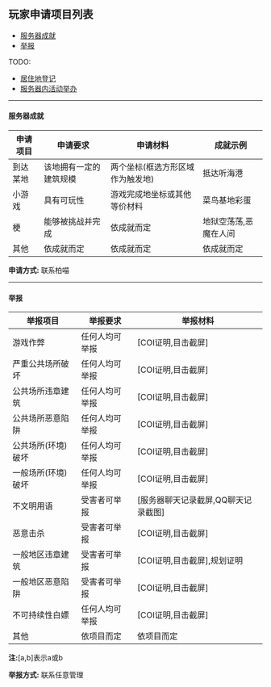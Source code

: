 ## 玩家申请项目列表

* [服务器成就](/player/ApplicationList?id=服务器成就)
* [举报](/player/ApplicationList?id=举报)

TODO:
* [居住地登记]()
* [服务器内活动举办]()

---
#### 服务器成就

| 申请项目 | 申请要求               | 申请材料                         | 成就示例              |
| -------- | ---------------------- | -------------------------------- | --------------------- |
| 到达某地 | 该地拥有一定的建筑规模 | 两个坐标(框选方形区域作为触发地) | 抵达听海港            |
| 小游戏   | 具有可玩性             | 游戏完成地坐标或其他等价材料     | 菜鸟基地彩蛋          |
| 梗       | 能够被挑战并完成       | 依成就而定                       | 地狱空荡荡,恶魔在人间 |
| 其他     | 依成就而定             | 依成就而定                       | 依成就而定            |

**申请方式:** 联系柏喵

---

#### 举报

| 举报项目           | 举报要求       | 举报材料                            |
| ------------------ | -------------- | ----------------------------------- |
| 游戏作弊           | 任何人均可举报 | [COI证明,目击截屏]                  |
| 严重公共场所破坏   | 任何人均可举报 | [COI证明,目击截屏]                  |
| 公共场所违章建筑   | 任何人均可举报 | [COI证明,目击截屏]                  |
| 公共场所恶意陷阱   | 任何人均可举报 | [COI证明,目击截屏]                  |
| 公共场所(环境)破坏 | 任何人均可举报 | [COI证明,目击截屏]                  |
| 一般场所(环境)破坏 | 任何人均可举报 | [COI证明,目击截屏]                  |
| 不文明用语         | 受害者可举报   | [服务器聊天记录截屏,QQ聊天记录截图] |
| 恶意击杀           | 受害者可举报   | [COI证明,目击截屏]                  |
| 一般地区违章建筑   | 受害者可举报   | [COI证明,目击截屏],规划证明         |
| 一般地区恶意陷阱   | 受害者可举报   | [COI证明,目击截屏]                  |
| 不可持续性白嫖     | 任何人均可举报 | [COI证明,目击截屏]                  |
| 其他               | 依项目而定     | 依项目而定                          |


**注:**[a,b]表示a或b

**举报方式:** 联系任意管理